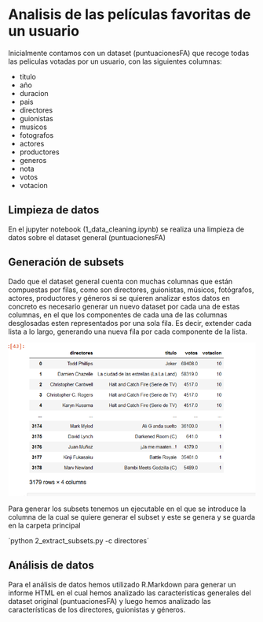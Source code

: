 # Analisis de las películas favoritas de un usuario
Inicialmente contamos con un dataset (puntuacionesFA) que recoge todas las peliculas votadas por un usuario, con las siguientes columnas:

- titulo
- año          
- duracion       
- pais           
- directores     
- guionistas     
- musicos        
- fotografos     
- actores        
- productores    
- generos        
- nota           
- votos          
- votacion 

## Limpieza de datos
En el jupyter notebook (1_data_cleaning.ipynb) se realiza una limpieza de datos sobre el dataset general (puntuacionesFA)

## Generación de subsets
Dado que el dataset general cuenta con muchas columnas que están compuestas por filas, como son directores, guionistas, músicos, fotógrafos, actores, productores y géneros 
si se quieren analizar estos datos en concreto es necesario generar un nuevo dataset por cada una de estas columnas, en el que los componentes de cada una de las columnas 
desglosadas esten representados por una sola fila. Es decir, extender cada lista a lo largo, generando una nueva fila por cada componente de la lista.

![Error de imagen](https://github.com/maryskal/FA_data_analysis/blob/main/image.png?raw=true)

Para generar los subsets tenemos un ejecutable en el que se introduce la columna de la cual se quiere generar el subset y este se genera y se guarda en la carpeta principal

´python 2_extract_subsets.py -c directores´

## Análisis de datos
Para el análisis de datos hemos utilizado R.Markdown para generar un informe HTML en el cual hemos analizado las características generales del dataset original (puntuacionesFA) y luego hemos analizado las características de los directores, guionistas y géneros.
